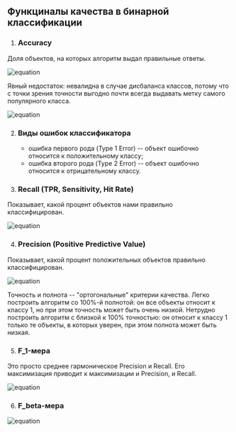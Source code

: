 ## Функциналы качества в бинарной классификации

1. ### Accuracy

Доля объектов, на которых алгоритм выдал правильные ответы.

![equation](https://latex.codecogs.com/gif.latex?Accuracy&space;=&space;\dfrac{1}{m}\sum\limits_{i&space;=&space;1}^{m}I\[a_i&space;=&space;y_i\])

Явный недостаток: невалидна в случае дисбаланса классов, потому что с точки зрения точности выгодно почти всегда
выдавать метку самого популярного класса.


![equation](https://latex.codecogs.com/gif.latex?Accuracy&space;=&space;\dfrac{TN&space;&plus;&space;TP}{TP&space;&plus;&space;TN&space;&plus;&space;FP&space;&plus;&space;FN})

2. ### Виды ошибок классификатора

    * ошибка первого рода (Type 1 Error) -- объект ошибочно относится к положительному классу;
    * ошибка второго рода (Type 2 Error) -- объект ошибочно относится к отрицательному классу.


3. ### Recall (TPR, Sensitivity, Hit Rate)

Показывает, какой процент объектов нами правильно классифицирован.

![equation](https://latex.codecogs.com/gif.latex?TPR&space;=&space;\dfrac{TP}{TP&space;&plus;&space;FN})

4. ### Precision (Positive Predictive Value)

Показывает, какой процент положительных объектов правильно классифицирован.

![equation](https://latex.codecogs.com/gif.latex?PPV&space;=&space;\dfrac{TP}{TP&space;&plus;&space;FP})


Точность и полнота -- "ортогональные" критерии качества. Легко построить алгоритм со 100%-й полнотой: он все объекты относит к классу 1, но при этом точность может быть очень низкой. Нетрудно построить алгоритм с близкой к 100% точностью: он относит к классу 1 только те объекты, в которых уверен, при этом полнота может быть низкая.


5. ### F_1-мера

Это просто среднее гармоническое Precision и Recall. Его максимизация приводит к максимизации и Precision, и Recall.

![equation](https://latex.codecogs.com/gif.latex?F_1&space;=&space;\dfrac{2}{\dfrac{1}{Precision}&space;&plus;&space;\dfrac{1})

6. ### F_beta-мера

![equation](https://latex.codecogs.com/gif.latex?F_{\beta}&space;=&space;\dfrac{1}{\dfrac{\alpha}{Precision}&space;&plus;&space;\dfrac{1&space;-&space;\alpha}{Recall}}&space;=&space;\dfrac{1}{\alpha}\dfrac{Precision&space;\cdot&space;Recall}{Recall&space;&plus;&space;(\dfrac{1}{\alpha}&space;-&space;1)&space;\cdot&space;Precision}&space;\newline&space;\beta^2&space;=&space;\dfrac{1}{\alpha}&space;-&space;1&space;\newline&space;F_{\beta}&space;=&space;(1&space;&plus;&space;\beta^2)&space;\cdot&space;\dfrac{P&space;\cdot&space;R}{R&space;&plus;&space;\beta^{2}\cdot&space;P})
